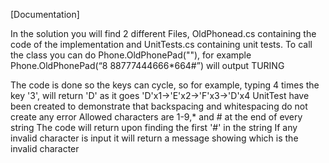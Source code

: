 ﻿[Documentation]

In the solution you will find 2 different Files, OldPhonead.cs containing the code of the implementation and UnitTests.cs containing unit tests.
To call the class you can do Phone.OldPhonePad("<your string of numbers>"), for example Phone.OldPhonePad(“8 88777444666*664#”) will output TURING

The code is done so the keys can cycle, so for example, typing 4 times the key '3', will return 'D' as it goes 'D'x1->'E'x2->'F'x3->'D'x4
UnitTest have been created to demonstrate that backspacing and whitespacing do not create any error
Allowed characters are 1-9,* and # at the end of every string
The code will return upon finding the first '#' in the string
If any invalid character is input it will return a message showing which is the invalid character
